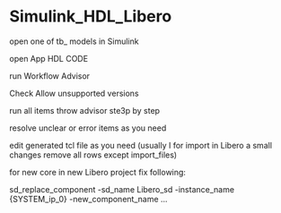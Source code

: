 # Simulink_HDL_Libero
open one of tb_ models in Simulink

open App HDL CODE

run Workflow Advisor

Check Allow unsupported versions

run all items throw advisor ste3p by step

resolve unclear or error items as you need

edit generated tcl file as you need (usually I for import in Libero a small changes remove all rows except import_files)

for new core in new Libero project fix following: 

sd_replace_component -sd_name Libero_sd -instance_name {SYSTEM_ip_0} -new_component_name ...

